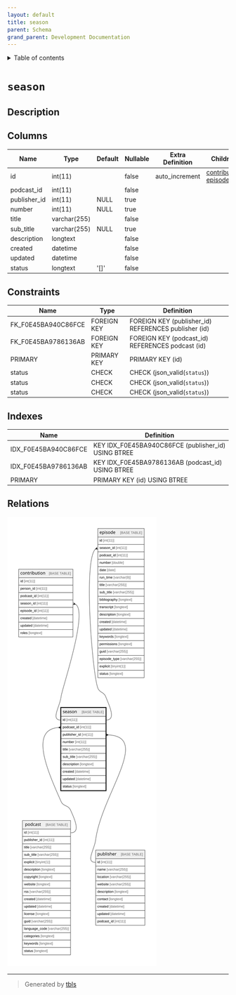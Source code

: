 ```yaml
---
layout: default
title: season
parent: Schema
grand_parent: Development Documentation
---
```


<details markdown="block">
  <summary>
    Table of contents
  </summary>
  {: .text-delta }
1. TOC
{:toc}
</details>

# `season`

## Description

## Columns

|Name|Type|Default|Nullable|Extra Definition|Children|Parents|Comment|
|----|----|-------|--------|----------------|--------|-------|-------|
|id|int(11)||false|auto_increment|[contribution](contribution.md) [episode](episode.md)|||
|podcast_id|int(11)||false|||[podcast](podcast.md)||
|publisher_id|int(11)|NULL|true|||[publisher](publisher.md)||
|number|int(11)|NULL|true|||||
|title|varchar(255)||false|||||
|sub_title|varchar(255)|NULL|true|||||
|description|longtext||false|||||
|created|datetime||false||||(DC2Type:datetime_immutable)|
|updated|datetime||false||||(DC2Type:datetime_immutable)|
|status|longtext|'[]'|false||||(DC2Type:json)|

## Constraints

| Name | Type | Definition |
| ---- | ---- | ---------- |
| FK_F0E45BA940C86FCE | FOREIGN KEY | FOREIGN KEY (publisher_id) REFERENCES publisher (id) |
| FK_F0E45BA9786136AB | FOREIGN KEY | FOREIGN KEY (podcast_id) REFERENCES podcast (id) |
| PRIMARY | PRIMARY KEY | PRIMARY KEY (id) |
| status | CHECK | CHECK (json_valid(`status`)) |
| status | CHECK | CHECK (json_valid(`status`)) |
| status | CHECK | CHECK (json_valid(`status`)) |

## Indexes

| Name | Definition |
| ---- | ---------- |
| IDX_F0E45BA940C86FCE | KEY IDX_F0E45BA940C86FCE (publisher_id) USING BTREE |
| IDX_F0E45BA9786136AB | KEY IDX_F0E45BA9786136AB (podcast_id) USING BTREE |
| PRIMARY | PRIMARY KEY (id) USING BTREE |

## Relations

![er](season.svg)

---

> Generated by [tbls](https://github.com/k1LoW/tbls)

<script>
    const linkList = [].slice.call(document.querySelectorAll('a[href$=".md"]'));
    linkList.map(function (linkEl) {
        linkEl.href = linkEl.href.replace('.md', '.html');
    });
</script>